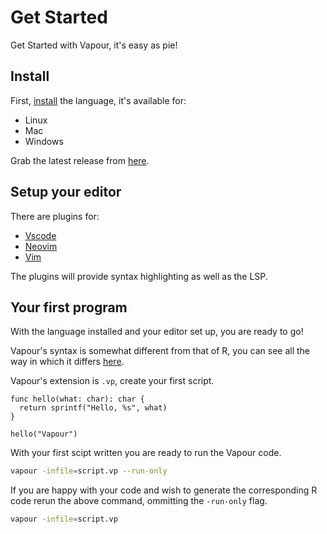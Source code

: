 # Get Started

Get Started with Vapour, it's easy as pie!

## Install

First, [install](/install) the language, it's available for:

- Linux
- Mac
- Windows

Grab the latest release from [here](/install).

## Setup your editor

There are plugins for:

- [Vscode](https://github.com/vapourlang/vapour-vscode)
- [Neovim](https://github.com:vapourlang/vapour-nvim)
- [Vim](https://github.com:vapourlang/vapour-vim)

The plugins will provide syntax highlighting as well as the LSP.

## Your first program

With the language installed and your editor set up, you are ready to go!

Vapour's syntax is somewhat different from that of R, you can see all the 
way in which it differs [here](/docs/syntax).

Vapour's extension is `.vp`, create your first script.

```vapour
func hello(what: char): char {
  return sprintf("Hello, %s", what)
}

hello("Vapour")
```

With your first scipt written you are ready to run the Vapour code.

```bash
vapour -infile=script.vp --run-only
```

If you are happy with your code and wish to generate the corresponding R
code rerun the above command, ommitting the `-run-only` flag.

```bash
vapour -infile=script.vp
```
